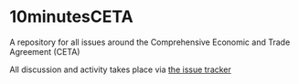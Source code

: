 # 10minutesCETA
A repository for all issues around the Comprehensive Economic and Trade Agreement (CETA)

All discussion and activity takes place via [the issue tracker](https://github.com/daixtrose/10minutesCETA/issues)  
